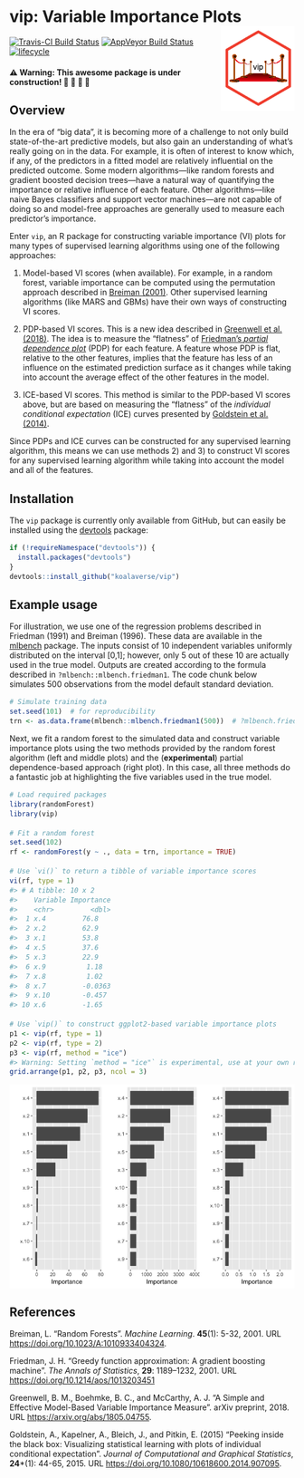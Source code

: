 vip: Variable Importance Plots <img src="tools/logo-vip.png" align="right" width="130" height="150" />
======================================================================================================

[![Travis-CI Build
Status](https://travis-ci.org/koalaverse/vip.svg?branch=master)](https://travis-ci.org/koalaverse/vip)
[![AppVeyor Build
Status](https://ci.appveyor.com/api/projects/status/github/koalaverse/vip?branch=master&svg=true)](https://ci.appveyor.com/project/koalaverse/vip)
[![lifecycle](https://img.shields.io/badge/lifecycle-maturing-brightgreen.svg)](https://www.tidyverse.org/lifecycle/#stable)

#### ⚠️ Warning: This awesome package is under construction! 🚧 🚧 🚧 🚧

Overview
--------

In the era of “big data”, it is becoming more of a challenge to not only
build state-of-the-art predictive models, but also gain an understanding
of what’s really going on in the data. For example, it is often of
interest to know which, if any, of the predictors in a fitted model are
relatively influential on the predicted outcome. Some modern
algorithms—like random forests and gradient boosted decision trees—have
a natural way of quantifying the importance or relative influence of
each feature. Other algorithms—like naive Bayes classifiers and support
vector machines—are not capable of doing so and model-free approaches
are generally used to measure each predictor’s importance.

Enter `vip`, an R package for constructing variable importance (VI)
plots for many types of supervised learning algorithms using one of the
following approaches:

1.  Model-based VI scores (when available). For example, in a random
    forest, variable importance can be computed using the permutation
    approach described in
    [Breiman (2001)](https://doi.org/10.1023/A:1010933404324). Other
    supervised learning algorithms (like MARS and GBMs) have their own
    ways of constructing VI scores.

2.  PDP-based VI scores. This is a new idea described in [Greenwell et
    al. (2018)](https://arxiv.org/abs/1805.04755). The idea is to
    measure the “flatness” of [Friedman’s *partial dependence
    plot*](https://doi.org/10.1214/aos/1013203451) (PDP) for each
    feature. A feature whose PDP is flat, relative to the other
    features, implies that the feature has less of an influence on the
    estimated prediction surface as it changes while taking into account
    the average effect of the other features in the model.

3.  ICE-based VI scores. This method is similar to the PDP-based VI
    scores above, but are based on measuring the “flatness” of the
    *individual conditional expectation* (ICE) curves presented by
    [Goldstein et
    al. (2014)](https://doi.org/10.1080/10618600.2014.907095).

Since PDPs and ICE curves can be constructed for any supervised learning
algorithm, this means we can use methods 2) and 3) to construct VI
scores for any supervised learning algorithm while taking into account
the model and all of the features.

Installation
------------

The `vip` package is currently only available from GitHub, but can
easily be installed using the
[devtools](https://CRAN.R-project.org/package=devtools) package:

``` r
if (!requireNamespace("devtools")) {
  install.packages("devtools")
}
devtools::install_github("koalaverse/vip")
```

Example usage
-------------

For illustration, we use one of the regression problems described in
Friedman (1991) and Breiman (1996). These data are available in the
[mlbench](https://CRAN.R-project.org/package=mlbench) package. The
inputs consist of 10 independent variables uniformly distributed on the
interval \[0,1\]; however, only 5 out of these 10 are actually used in
the true model. Outputs are created according to the formula described
in `?mlbench::mlbench.friedman1`. The code chunk below simulates 500
observations from the model default standard deviation.

``` r
# Simulate training data
set.seed(101)  # for reproducibility
trn <- as.data.frame(mlbench::mlbench.friedman1(500))  # ?mlbench.friedman1
```

Next, we fit a random forest to the simulated data and construct
variable importance plots using the two methods provided by the random
forest algorithm (left and middle plots) and the (**experimental**)
partial dependence-based approach (right plot). In this case, all three
methods do a fantastic job at highlighting the five variables used in
the true model.

``` r
# Load required packages
library(randomForest)  
library(vip)

# Fit a random forest
set.seed(102)
rf <- randomForest(y ~ ., data = trn, importance = TRUE)

# Use `vi()` to return a tibble of variable importance scores
vi(rf, type = 1)
#> # A tibble: 10 x 2
#>    Variable Importance
#>    <chr>         <dbl>
#>  1 x.4         76.8   
#>  2 x.2         62.9   
#>  3 x.1         53.8   
#>  4 x.5         37.6   
#>  5 x.3         22.9   
#>  6 x.9          1.18  
#>  7 x.8          1.02  
#>  8 x.7         -0.0363
#>  9 x.10        -0.457 
#> 10 x.6         -1.65

# Use `vip()` to construct ggplot2-based variable importance plots
p1 <- vip(rf, type = 1)
p2 <- vip(rf, type = 2)
p3 <- vip(rf, method = "ice")
#> Warning: Setting `method = "ice"` is experimental, use at your own risk!
grid.arrange(p1, p2, p3, ncol = 3)
```

<img src="tools/README-example-rf-1.png" style="display: block; margin: auto;" />

References
----------

Breiman, L. “Random Forests”. *Machine Learning*. **45**(1): 5-32, 2001.
URL <https://doi.org/10.1023/A:1010933404324>.

Friedman, J. H. “Greedy function approximation: A gradient boosting
machine”. *The Annals of Statistics*, **29**: 1189–1232, 2001. URL
<https://doi.org/10.1214/aos/1013203451>

Greenwell, B. M., Boehmke, B. C., and McCarthy, A. J. “A Simple and
Effective Model-Based Variable Importance Measure”. arXiv preprint,
2018. URL <https://arxiv.org/abs/1805.04755>.

Goldstein, A., Kapelner, A., Bleich, J., and Pitkin, E. (2015) “Peeking
inside the black box: Visualizing statistical learning with plots of
individual conditional expectation”. *Journal of Computational and
Graphical Statistics*, **24**\*(1): 44-65, 2015. URL
<https://doi.org/10.1080/10618600.2014.907095>.
